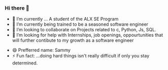 ### Hi there 👋

<!--
**sammykingx/sammykingx** is a ✨ _special_ ✨ repository because its `README.md` (this file) appears on your GitHub profile.

Here are some ideas to get you started:
-->
- 🔭 I’m currently ... A student of the ALX SE Program
- 🌱 I’m currently being trained to be a seasoned software engineer
- 👯 I’m looking to collaborate on Projects related to c, Python, Js, SQL.
- 🤔 I’m looking for help with Internships, job openings, oppourtunities that will further contibute to my growth as a software engineer
<!--- 💬 Ask me about ...
- 📫 How to reach me: ...
-->
- 😄 Prefferred name: Sammy
- ⚡ Fun fact: ...doing hard things isn't really difficult if only you stay determined.
